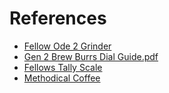 # References

- [Fellow Ode 2 Grinder](https://help.fellowproducts.com/hc/en-us/articles/9962302561819-What-are-the-recommended-grind-settings-for-Ode-Gen-2-Brew-Burrs)
- [Gen 2 Brew Burrs Dial Guide.pdf](https://help.fellowproducts.com/hc/en-us/article_attachments/9962289364379)
- [Fellows Tally Scale](https://cdn.shopify.com/s/files/1/0057/6235/1219/files/Tally_GTKYG_US_030823.pdf?v=1685662503)
- [Methodical Coffee](https://methodicalcoffee.com/blogs/coffee-culture/coffee-cupping-a-step-by-step-guide)
